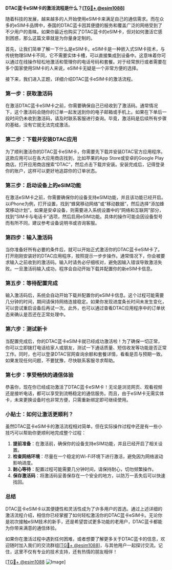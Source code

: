 **DTAC蓝卡eSIM卡的激活流程是什么？[[TG💪+ @esim1088](https://t.me/s/esim1088)]**

随着科技的发展，越来越多的人开始使用eSIM卡来满足自己的通信需求。而在众多的eSIM卡品牌中，泰国的DTAC蓝卡因其便捷的服务和覆盖广泛的网络受到了不少用户的青睐。如果你最近也购买了DTAC蓝卡的eSIM卡，但对如何激活它感到困惑，那么这篇文章就是为你量身定制的。

首先，让我们简单了解一下什么是eSIM卡。eSIM卡是一种嵌入式SIM卡技术，与传统物理SIM卡不同，它不需要实体卡槽，可以直接集成到设备中。这意味着你可以通过在线操作轻松地激活和管理你的电话号码和套餐。对于经常旅行或者需要在多个国家使用SIM卡的人来说，eSIM卡无疑是一个非常方便的选择。

接下来，我们进入正题，详细介绍DTAC蓝卡eSIM卡的激活流程。

### **第一步：获取激活码**
在激活DTAC蓝卡eSIM卡之前，你需要确保自己已经收到了激活码。通常情况下，这个激活码会随你的订单一起发送到你的电子邮箱或手机上。如果在下单后一段时间仍未收到激活码，请及时联系客服进行查询。毕竟，激活码是后续所有步骤的基础，没有它就无法完成激活。

### **第二步：下载并安装DTAC应用**
为了顺利激活你的DTAC蓝卡eSIM卡，你需要先下载并安装DTAC官方应用程序。这款应用可以在各大应用商店找到，比如苹果的App Store或安卓的Google Play商店。打开应用商店搜索“DTAC”，然后点击下载并安装。安装完成后，记得登录你的账户，这样可以更好地追踪你的订单状态。

### **第三步：启动设备上的eSIM功能**
在激活eSIM卡之前，你需要确保你的设备支持eSIM功能，并且该功能已经开启。以iPhone为例，打开设置，找到“蜂窝移动网络”或“移动数据”，然后选择“添加蜂窝移动计划”。如果是安卓设备，则需要进入系统设置中的“网络和互联网”部分，找到“SIM卡与电话卡”选项，然后启用eSIM功能。具体的操作可能会因设备型号而有所不同，建议参考设备说明书或咨询客服。

### **第四步：输入激活码**
当你准备好所有必要的条件后，就可以开始正式激活你的DTAC蓝卡eSIM卡了。打开刚刚安装好的DTAC应用程序，按照提示一步步操作。通常情况下，你会被要求输入之前收到的激活码。输入时请务必仔细核对，避免因输入错误导致激活失败。一旦激活码输入成功，程序会自动开始下载并配置你的新eSIM卡信息。

### **第五步：等待配置完成**
输入激活码后，系统会自动开始下载并配置你的eSIM卡信息。这个过程可能需要几分钟的时间，期间请保持网络连接稳定。如果你发现进度条长时间未发生变化，可以尝试重启设备后再试一次。此外，也可以通过查看DTAC应用程序中的订单状态来确认是否还在正常处理中。

### **第六步：测试新卡**
当配置完成后，你的DTAC蓝卡eSIM卡就已经成功激活啦！为了确保一切正常，你可以立即拨打电话给家人或朋友，测试一下通话质量、短信收发等功能是否正常工作。同时，也可以登录DTAC官网查询余额和套餐详情，看看是否与预期一致。如果发现任何问题，不要犹豫，尽快联系客服寻求帮助。

### **第七步：享受畅快的通信体验**
恭喜你，现在你已经成功激活了DTAC蓝卡eSIM卡！无论是浏览网页、观看视频还是接听电话，都可以享受到流畅稳定的通信服务。而且，由于eSIM卡无需实体卡，未来更换设备时也非常方便，只需重新绑定即可继续使用。

### **小贴士：如何让激活更顺利？**

虽然DTAC蓝卡eSIM卡的激活流程相对简单，但在实际操作过程中还是有一些小技巧可以帮助你更顺利地完成整个过程：

1. **提前准备**：在激活前，确保你的设备支持eSIM功能，并且已经开启了相关设置。
2. **检查网络环境**：尽量在一个稳定的Wi-Fi环境下进行激活，避免因为网络波动影响进度。
3. **耐心等待**：配置过程可能需要几分钟时间，请保持耐心，切勿频繁操作。
4. **保存激活码**：将激活码妥善保存在一个安全的地方，以防万一丢失后可以快速找回。

### **总结**

DTAC蓝卡eSIM卡以其便捷性和灵活性成为了许多用户的首选。通过上述详细的激活流程介绍，相信你已经掌握了如何轻松激活你的DTAC蓝卡eSIM卡。无论你是初次接触eSIM技术的新手，还是希望尝试更多功能的老用户，DTAC蓝卡都能为你带来满意的通信体验。

如果你在激活过程中遇到任何困难，或者想要了解更多关于DTAC蓝卡的信息，欢迎随时加入我们的交流群组[[TG💪+ @esim1088](https://t.me/s/esim1088)]，与其他用户一起探讨交流。记住，这里不仅有专业的技术支持，还有热情的朋友相伴！

[[TG💪+ @esim1088](https://t.me/s/esim1088) ![Image](https://i.postimg.cc/4NQfJmqS/Snipaste-2025-05-13-00-14-12.png)]